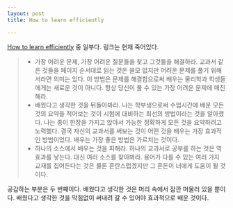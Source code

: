 ```yaml
---
layout: post
title: How to learn efficiently

---
```

[How to learn efficiently](http://lemire.me/blog/archives/2014/12/30/how-to-learn-efficiently/) 중 일부다. 링크는 현재 죽어있다.
> * 가장 어려운 문제, 가장 어려운 질문들을 찾고 그것들을 해결하라. 교과서 같은 것들을 페이지 순서대로 읽는 것은 쓸모 없지만 어려운 문제를 풀기 위해서라면 의미는 있다. 이 방법은 문제를 해결함으로써 배우는 물리학과 학생들에게는 새로운 것이 아니다. 항상 당신이 풀 수 있는 가장 어려운 문제에 매진해라.  
> * 배웠다고 생각한 것을 뒤돌아봐라. 나는 학부생으로써 수업시간에 배운 모든 것의 요약을 적어보는 것이 시험에 대비하는 최선의 방법이라는 것을 알아챘다. 나는 종이 한장을 가지고 앉아서 가능한 정확하게 모든 것을 요약하려고 노력했다. 결국 자신의 교과서를 써보는 것이 어떤 것을 배우는 가장 효과적인 방법이었다. 배우는 가장 좋은 방법은 가르치는 것이다.
> *  하나의 소스에서 배우는 것을 피해라. 하나의 교과서로 공부를 하는 것은 역효과를 낳는다. 대신 여러 소스를 찾아봐라. 용어가 다를 수 있는 여러 가지 교재를 집어든다는 것은 물론 혼란스럽겠지만 그 혼돈이 너에게 도움이 될 것이다.

공감하는 부분은 두 번째이다. 배웠다고 생각한 것은 머리 속에서 잠깐 머물러 있을 뿐이다. 배웠다고 생각한 것을 막힘없이 써내려 갈 수 있어야 효과적으로 배운 것이다.
